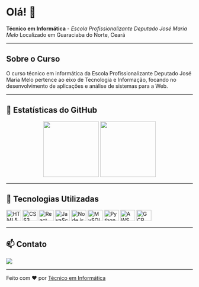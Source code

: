 # Olá! 👋

<div align="left">
  <strong>Técnico em Informática</strong> - <em>Escola Profissionalizante Deputado José Maria Melo</em>  
  Localizado em Guaraciaba do Norte, Ceará
</div>

---

## Sobre o Curso

O curso técnico em informática da Escola Profissionalizante Deputado José Maria Melo pertence ao eixo de Tecnologia e Informação, focando no desenvolvimento de aplicações e análise de sistemas para a Web.

---

## 🌟 Estatísticas do GitHub

<div align="center">
  <img height="150rem" src="https://github-readme-stats.vercel.app/api?username=tiepdjmm&show_icons=true&theme=highcontrast"/>
  <img height="150rem" src="https://github-readme-stats.vercel.app/api/top-langs/?username=tiepdjmm&theme=highcontrast&layout=compact"/>
</div>

---

## 🚀 Tecnologias Utilizadas

<div align="left">
    <img title="HTML5" alt="HTML5" height="30" width="40" src="https://cdn.jsdelivr.net/gh/devicons/devicon/icons/html5/html5-original.svg" />
    <img title="CSS3" alt="CSS3" height="30" width="40" src="https://cdn.jsdelivr.net/gh/devicons/devicon/icons/css3/css3-original.svg" />
    <img title="React" alt="React" height="30" width="40" src="https://cdn.jsdelivr.net/gh/devicons/devicon/icons/react/react-original.svg" />
    <img title="JavaScript" alt="JavaScript" height="30" width="40" src="https://cdn.jsdelivr.net/gh/devicons/devicon/icons/javascript/javascript-original.svg" />
    <img title="Node.js" alt="Node.js" height="30" width="40" src="https://cdn.jsdelivr.net/gh/devicons/devicon/icons/nodejs/nodejs-original.svg" />
    <img title="MySQL" alt="MySQL" height="30" width="40" src="https://cdn.jsdelivr.net/gh/devicons/devicon/icons/mysql/mysql-original.svg" />
    <img title="Python" alt="Python" height="30" width="40" src="https://cdn.jsdelivr.net/gh/devicons/devicon/icons/python/python-original.svg" />
    <img title="AWS" alt="AWS" height="30" width="40" src="https://cdn.jsdelivr.net/gh/devicons/devicon/icons/amazonwebservices/amazonwebservices-original-wordmark.svg" />
    <img title="GCP" alt="GCP" height="30" width="40" src="https://cdn.jsdelivr.net/gh/devicons/devicon/icons/googlecloud/googlecloud-original.svg" />
</div>

---

## 📫 Contato

<div align="left">
  <a href="https://www.instagram.com/infor_epdjmm/" target="_blank">
    <img src="https://img.shields.io/badge/Instagram-E4405F?style=for-the-badge&logo=instagram&logoColor=white" />
  </a>
</div>

---

Feito com ❤️ por [Técnico em Informática](https://github.com/tiepdjmm)
